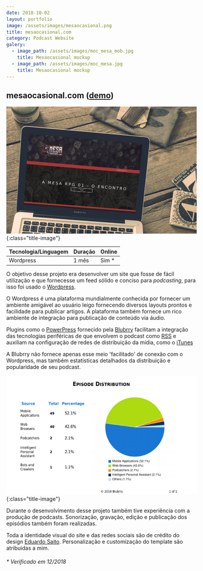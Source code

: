 ```yaml
---
date: 2018-10-02
layout: portfolio
image: /assets/images/mesaocasional.png
title: mesaocasional.com
category: Podcast Website
galery:
  - image_path: /assets/images/moc_mesa_mob.jpg
    title: Mesaocasional mockup
  - image_path: /assets/images/moc_mesa.jpg
    title: Mesaocasional mockup
---
```


## mesaocasional.com ([demo](http://mesaocasional.com/))

![Mockup](/assets/images/moc_mesa_desk.jpg){:class="title-image"}

| Tecnologia/Linguagem | Duração                    | Online |
| -------------------- | -------------------------- | -------|
| Wordpress            | 1 mês                      | Sim *  |


O objetivo desse projeto era desenvolver um site que fosse de fácil utilização e que fornecesse um feed sólido e conciso para _podcasting_, para isso foi usado o [Wordpress](https://br.wordpress.com/).

O Wordpress é uma plataforma mundialmente conhecida por fornecer um ambiente amigável ao usuário leigo fornecendo diversos layouts prontos e facilidade para publicar artigos. A plataforma também fornece um rico ambiente de integração para publicação de conteúdo via áudio.

Plugins como o [PowerPress](https://create.blubrry.com/resources/powerpress/) fornecido pela [Blubrry](https://www.blubrry.com/) facilitam a integração das tecnologias periféricas de que envolvem o podcast como [RSS](https://pt.wikipedia.org/wiki/RSS) e auxiliam na configuração de redes de distribuição da mídia, como o [iTunes](https://www.apple.com/br/itunes/)

A Blubrry não fornece apenas esse meio 'facilitado' de conexão com o Wordpress, mas também estatísticas detalhados da distribuição e popularidade de seu podcast.

![Blubrry](/assets/images/blbry.png){:class="title-image"}

Durante o desenvolvimento desse projeto também tive experiência com a produção de podcasts. Sonorização, gravação,
edição e publicação dos episódios também foram realizadas.

Toda a identidade visual do site e das redes sociais são de crédito do design [Eduardo Saito](http://eduardohypolito.com/). Personalização e customização do template são atribuidas a mim. 

###### * Verificado em 12/2018

